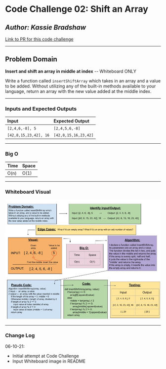 # Code Challenge 02: Shift an Array

## *Author: Kassie Bradshaw*

[Link to PR for this code challenge](https://github.com/kassiebradshaw/data-structures-and-algorithms/pull/24)

---

## Problem Domain

**Insert and shift an array in middle at index** -- Whiteboard ONLY

Write a function called `insertShiftArray` which takes in an array and a value to be added. Without utilizing any of the built-in methods available to your language, return an array with the new value added at the middle index.

---

### Inputs and Expected Outputs

| Input | Expected Output |
| :----------- | :----------- |
| `[2,4,6,-8], 5` | `[2,4,5,6,-8]` |
| `[42,8,15,23,42], 16` | `[42,8,15,16,23,42]` |

---

### Big O

| Time | Space |
| :----------- | :----------- |
| O(n) | O(1) |

---

### Whiteboard Visual

![Image 1](array_shift.jpg)

---

### Change Log

06-10-21:

* Initial attempt at Code Challenge
* Input Whiteboard image in README
